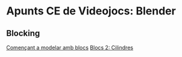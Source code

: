 # Apunts CE de Videojocs: Blender

## Blocking 

[Començant a modelar amb blocs](apunts/01-blocs-01.md) 
[Blocs 2: Cilindres](apunts/02-blocs-02.md) 